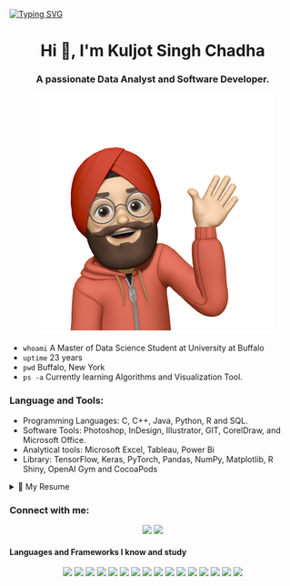 
[![Typing SVG](https://readme-typing-svg.herokuapp.com?color=F77222&size=29&multiline=true&width=700&lines=Welcome+to+my+GitHub+Profile)](https://git.io/typing-svg)



<h1 align="center">Hi 👋, I'm Kuljot Singh Chadha</h1>

<h3 align="center">A passionate Data Analyst and Software Developer.</h3>

<p align="center"><img src="images/person_waving.png"></p>

- `whoami` A Master of Data Science Student at University at Buffalo 
- `uptime` 23 years
- `pwd` Buffalo, New York
- `ps -a` Currently learning Algorithms and Visualization Tool.

### Language and Tools:
- Programming Languages: C, C++, Java, Python, R and SQL.
- Software Tools: Photoshop, InDesign, Illustrator, GIT, CorelDraw, and Microsoft Office.
- Analytical tools: Microsoft Excel, Tableau, Power Bi
- Library: TensorFlow, Keras, PyTorch, Pandas, NumPy, Matplotlib, R Shiny, OpenAI Gym and CocoaPods


<details>
  <summary>📃 My Resume</summary>

## Education

- 📖 **Master of Engineering Science in Data Science**\
📆 2021 - 2023\
📍 **SUNY Buffalo** - Buffalo,New York, United States


- 📖 **Bachelor of Engineering In Information Technology**\
📆 2017 - 2021\
📍 **Rajiv Gandhi Institute Of Technology** - Mumbai, India


## Experience
- 👨‍💻 **Data Analyst Intern**\
📆 May 2022 - Present\
📍 **Sumitomo Rubber LLC** - Buffalo,New York
 </details>

<h3 align="left">Connect with me:</h3>
<p align='center'>
  <a href="https://www.linkedin.com/in/kuljotsinghchadha/" alr="LinkedIn">
    <img src="https://img.shields.io/badge/-LinkedIn-gold?logo=LinkedIn&logoColor=black" /></a>

  <a href="mailto:kuljotsingh30@outlook.com" alr="Medium">
    <img src="https://img.shields.io/badge/-gmail-gold?logo=gmail&logoColor=black" /></a>
  
<p align='left'>

</p>


 
 <h4> Languages and Frameworks I know and study</h4>

<p align="center">
    <a alt="python">
        <img src="https://img.shields.io/badge/-python-blue?logo=python&logoColor=white" /></a>
    <a alt="C">
       <img src="https://img.shields.io/badge/-blue?logo=c&logoColor=white" /></a>
    <a alt="R">
       <img src="https://img.shields.io/badge/-R-blue?logo=R&logoColor=white" /></a>
    <a alt="Git">
       <img src="https://img.shields.io/badge/-Git-blue?logo=Git&logoColor=white" /></a>
    <a alt="CSS3">
      <img src="https://img.shields.io/badge/-CSS-blue?logo=CSS3&logoColor=white" /></a>
    <a alt="HTML5">
      <img src="https://img.shields.io/badge/-HTML-blue?logo=HTML5&logoColor=white" /></a>
    <a alt="JavaScript">
      <img src="https://img.shields.io/badge/-JavaScript-blue?logo=JavaScript&logoColor=white" /></a>
    <a alt="Bootstrap">
      <img src="https://img.shields.io/badge/-Bootstrap-blue?logo=Bootstrap&logoColor=white" /></a>
    <a alt="SQLite">
      <img src="https://img.shields.io/badge/-SQLite-blue?logo=SQLite&logoColor=white" /></a>
    <a alt="pandas">
      <img src="https://img.shields.io/badge/-pandas-blue?logo=pandas&logoColor=white" /></a>
    <a alt="NumPy">
      <img src="https://img.shields.io/badge/-NumPy-blue?logo=NumPy&logoColor=white" /></a>
    <a alt="Matplotlib">
      <img src="https://img.shields.io/badge/-Matplotlib-blue?logo=Matplotlib&logoColor=white" /></a>
    <a alt="Keras">
      <img src="https://img.shields.io/badge/-Keras-blue?logo=Keras&logoColor=white" /></a>
    <a alt="Tensorflow">
      <img src="https://img.shields.io/badge/-tensorflow-blue?logo=tensorflow&logoColor=white" /></a>
    <a alt="WordPress">
      <img src="https://img.shields.io/badge/-WordPress-blue?logo=WordPress&logoColor=white" /></a>
    <a alt="Tableau">
      <img src="https://img.shields.io/badge/-Tableau-blue?logo=Tableau&logoColor=white" /></a>
</p>






